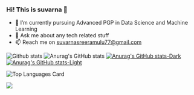 ### Hi! This is suvarna 👋

- 🌱 I’m currently pursuing Advanced PGP in Data Science and Machine Learning
- 💬 Ask me about any tech related stuff
- 📫 Reach me on suvarnasreeramulu77@gmail.com



![Github stats](https://github-readme-stats.vercel.app/api?username=Suvarna1srinivaS&theme=highcontrast&show_icons=true&count_private=true)
![Anurag's GitHub stats](https://github-readme-stats.vercel.app/api?username=Suvarna1srinivaS&show_icons=true&bg_color=00000000)
[![Anurag's GitHub stats-Dark](https://github-readme-stats.vercel.app/api?username=Suvarna1srinivaS&show_icons=true&theme=dark#gh-dark-mode-only)](https://github.com/anuraghazra/github-readme-stats#gh-dark-mode-only)
[![Anurag's GitHub stats-Light](https://github-readme-stats.vercel.app/api?username=Suvarna1srinivaS&show_icons=true&theme=default#gh-light-mode-only)](https://github.com/anuraghazra/github-readme-stats#gh-light-mode-only)


![Top Languages Card](https://github-readme-stats.vercel.app/api/top-langs/?username=Suvarna1srinivaS)

<picture>
<source 
  srcset="https://github-readme-stats.vercel.app/api?username=anuraghazra&show_icons=true&theme=dark"
  media="(prefers-color-scheme: dark)"
/>
<source
  srcset="https://github-readme-stats.vercel.app/api?username=anuraghazra&show_icons=true"
  media="(prefers-color-scheme: light), (prefers-color-scheme: no-preference)"
/>
<img src="https://github-readme-stats.vercel.app/api?username=anuraghazra&show_icons=true" />
</picture>
